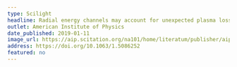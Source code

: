 ```yaml
---
type: Scilight
headline: Radial energy channels may account for unexpected plasma losses
outlet: American Institute of Physics
date_published: 2019-01-11
image_url: https://aip.scitation.org/na101/home/literatum/publisher/aip/journals/content/sci/2019/sci.2019.2019.issue-2/1.5086252/20190109/images/large/1.5086252.figures.online.f1.jpeg
address: https://doi.org/10.1063/1.5086252
featured: no
---
```

